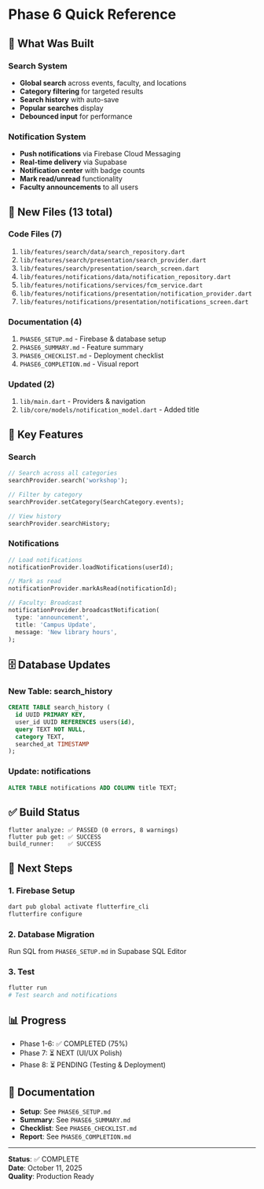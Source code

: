 # Phase 6 Quick Reference

## 🚀 What Was Built

### Search System
- **Global search** across events, faculty, and locations
- **Category filtering** for targeted results
- **Search history** with auto-save
- **Popular searches** display
- **Debounced input** for performance

### Notification System
- **Push notifications** via Firebase Cloud Messaging
- **Real-time delivery** via Supabase
- **Notification center** with badge counts
- **Mark read/unread** functionality
- **Faculty announcements** to all users

## 📁 New Files (13 total)

### Code Files (7)
1. `lib/features/search/data/search_repository.dart`
2. `lib/features/search/presentation/search_provider.dart`
3. `lib/features/search/presentation/search_screen.dart`
4. `lib/features/notifications/data/notification_repository.dart`
5. `lib/features/notifications/services/fcm_service.dart`
6. `lib/features/notifications/presentation/notification_provider.dart`
7. `lib/features/notifications/presentation/notifications_screen.dart`

### Documentation (4)
1. `PHASE6_SETUP.md` - Firebase & database setup
2. `PHASE6_SUMMARY.md` - Feature summary
3. `PHASE6_CHECKLIST.md` - Deployment checklist
4. `PHASE6_COMPLETION.md` - Visual report

### Updated (2)
1. `lib/main.dart` - Providers & navigation
2. `lib/core/models/notification_model.dart` - Added title

## 🎯 Key Features

### Search
```dart
// Search across all categories
searchProvider.search('workshop');

// Filter by category
searchProvider.setCategory(SearchCategory.events);

// View history
searchProvider.searchHistory;
```

### Notifications
```dart
// Load notifications
notificationProvider.loadNotifications(userId);

// Mark as read
notificationProvider.markAsRead(notificationId);

// Faculty: Broadcast
notificationProvider.broadcastNotification(
  type: 'announcement',
  title: 'Campus Update',
  message: 'New library hours',
);
```

## 🗄️ Database Updates

### New Table: search_history
```sql
CREATE TABLE search_history (
  id UUID PRIMARY KEY,
  user_id UUID REFERENCES users(id),
  query TEXT NOT NULL,
  category TEXT,
  searched_at TIMESTAMP
);
```

### Update: notifications
```sql
ALTER TABLE notifications ADD COLUMN title TEXT;
```

## ✅ Build Status

```
flutter analyze: ✅ PASSED (0 errors, 8 warnings)
flutter pub get: ✅ SUCCESS
build_runner:    ✅ SUCCESS
```

## 🚀 Next Steps

### 1. Firebase Setup
```bash
dart pub global activate flutterfire_cli
flutterfire configure
```

### 2. Database Migration
Run SQL from `PHASE6_SETUP.md` in Supabase SQL Editor

### 3. Test
```bash
flutter run
# Test search and notifications
```

## 📊 Progress

- Phase 1-6: ✅ COMPLETED (75%)
- Phase 7: ⏳ NEXT (UI/UX Polish)
- Phase 8: ⏳ PENDING (Testing & Deployment)

## 📖 Documentation

- **Setup**: See `PHASE6_SETUP.md`
- **Summary**: See `PHASE6_SUMMARY.md`
- **Checklist**: See `PHASE6_CHECKLIST.md`
- **Report**: See `PHASE6_COMPLETION.md`

---

**Status**: ✅ COMPLETE  
**Date**: October 11, 2025  
**Quality**: Production Ready
